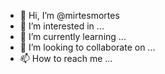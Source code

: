 - 👋 Hi, I’m @mirtesmortes
- 👀 I’m interested in ...
- 🌱 I’m currently learning ...
- 💞️ I’m looking to collaborate on ...
- 📫 How to reach me ...

<!---
mirtesmortes/mirtesmortes is a ✨ special ✨ repository because its `README.md` (this file) appears on your GitHub profile.
You can click the Preview link to take a look at your changes.
--->
